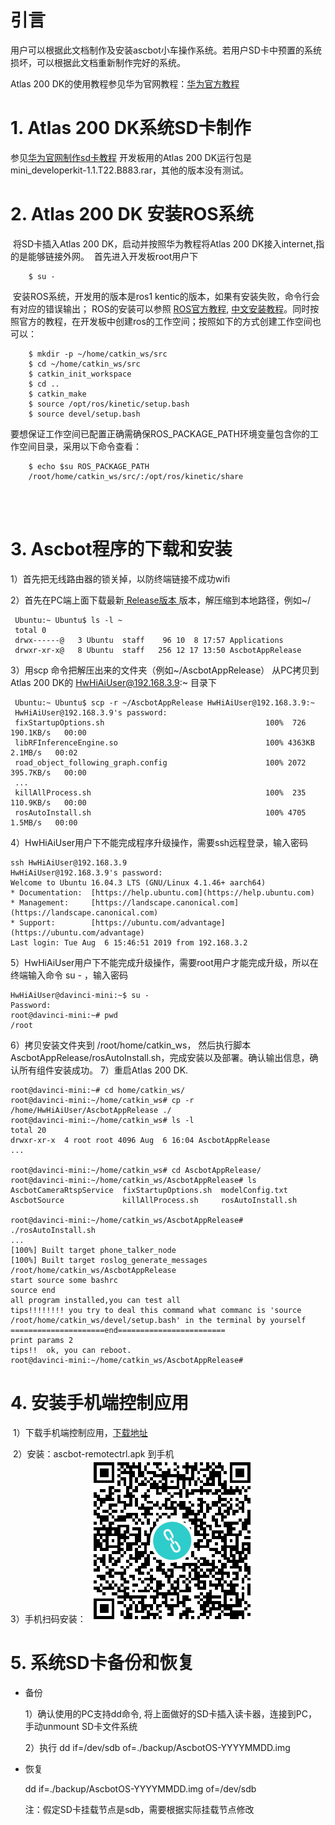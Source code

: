 # 引言

用户可以根据此文档制作及安装ascbot小车操作系统。若用户SD卡中预置的系统损坏，可以根据此文档重新制作完好的系统。

Atlas 200 DK的使用教程参见华为官网教程：[华为官方教程](https://ascend.huawei.com/doc/Atlas200DK/1.3.0.0/zh/overview)



# 1. Atlas 200 DK系统SD卡制作

参见[华为官网制作sd卡教程](https://ascend.huawei.com/doc/atlas200dk/1.3.0.0/zh/zh-cn_topic_0195268775.html) 
开发板用的Atlas 200 DK运行包是mini_developerkit-1.1.T22.B883.rar，其他的版本没有测试。


# 2. Atlas 200 DK 安装ROS系统

​       将SD卡插入Atlas 200 DK，启动并按照华为教程将Atlas 200 DK接入internet,指的是能够链接外网。
​       首先进入开发板root用户下

        $ su -
      
​       安装ROS系统，开发用的版本是ros1 kentic的版本，如果有安装失败，命令行会有对应的错误输出；
​       ROS的安装可以参照 [ROS官方教程](http://wiki.ros.org/kinetic/Installation/Ubuntu), [中文安装教程](https://www.ncnynl.com/archives/201801/2273.html)。
​       同时按照官方的教程，在开发板中创建ros的工作空间；按照如下的方式创建工作空间也可以：
​       


        $ mkdir -p ~/home/catkin_ws/src
        $ cd ~/home/catkin_ws/src
        $ catkin_init_workspace
        $ cd ..
        $ catkin_make
        $ source /opt/ros/kinetic/setup.bash
        $ source devel/setup.bash

  要想保证工作空间已配置正确需确保ROS_PACKAGE_PATH环境变量包含你的工作空间目录，采用以下命令查看：

        $ echo $su ROS_PACKAGE_PATH
        /root/home/catkin_ws/src/:/opt/ros/kinetic/share


​        
​       



# 3. Ascbot程序的下载和安装
1）首先把无线路由器的锁关掉，以防终端链接不成功wifi

​2）首先在PC端上面下载最新[ Release版本 ](https://thundercomm.s3.ap-northeast-1.amazonaws.com/public/Ascbot/AscbotAppRelease.zip) 版本，解压缩到本地路径，例如~/

     Ubuntu:~ Ubuntu$ ls -l ~
     total 0
     drwx------@   3 Ubuntu  staff    96 10  8 17:57 Applications
     drwxr-xr-x@   8 Ubuntu  staff   256 12 17 13:50 AscbotAppRelease

3）用scp 命令把解压出来的文件夹（例如~/AscbotAppRelease） 从PC拷贝到Atlas 200 DK的 HwHiAiUser@192.168.3.9:~ 目录下
    
     Ubuntu:~ Ubuntu$ scp -r ~/AscbotAppRelease HwHiAiUser@192.168.3.9:~
     HwHiAiUser@192.168.3.9's password: 
     fixStartupOptions.sh                                    100%  726   190.1KB/s   00:00    
     libRFInferenceEngine.so                                 100% 4363KB   2.1MB/s   00:02    
     road_object_following_graph.config                      100% 2072   395.7KB/s   00:00 
     ...
     killAllProcess.sh                                       100%  235   110.9KB/s   00:00    
     rosAutoInstall.sh                                       100% 4705     1.5MB/s   00:00    

4）HwHiAiUser用户下不能完成程序升级操作，需要ssh远程登录，输入密码

    ssh HwHiAiUser@192.168.3.9
    HwHiAiUser@192.168.3.9's password: 
    Welcome to Ubuntu 16.04.3 LTS (GNU/Linux 4.1.46+ aarch64)
    * Documentation:  [https://help.ubuntu.com](https://help.ubuntu.com)
    * Management:     [https://landscape.canonical.com](https://landscape.canonical.com)
    * Support:        [https://ubuntu.com/advantage](https://ubuntu.com/advantage)
    Last login: Tue Aug  6 15:46:51 2019 from 192.168.3.2

5）HwHiAiUser用户下不能完成升级操作，需要root用户才能完成升级，所以在终端输入命令 su - ，输入密码


    HwHiAiUser@davinci-mini:~$ su -
    Password: 
    root@davinci-mini:~# pwd
    /root
6）拷贝安装文件夹到 /root/home/catkin_ws， 然后执行脚本  AscbotAppRelease/rosAutoInstall.sh，完成安装以及部署。确认输出信息，确认所有组件安装成功。
7）重启Atlas 200 DK.

    root@davinci-mini:~# cd home/catkin_ws/
    root@davinci-mini:~/home/catkin_ws# cp -r /home/HwHiAiUser/AscbotAppRelease ./
    root@davinci-mini:~/home/catkin_ws# ls -l
    total 20
    drwxr-xr-x  4 root root 4096 Aug  6 16:04 AscbotAppRelease
    ...
    
    root@davinci-mini:~/home/catkin_ws# cd AscbotAppRelease/
    root@davinci-mini:~/home/catkin_ws/AscbotAppRelease# ls
    AscbotCameraRtspService  fixStartupOptions.sh  modelConfig.txt
    AscbotSource             killAllProcess.sh     rosAutoInstall.sh
    
    root@davinci-mini:~/home/catkin_ws/AscbotAppRelease# ./rosAutoInstall.sh 
    ...
    [100%] Built target phone_talker_node
    [100%] Built target roslog_generate_messages
    /root/home/catkin_ws/AscbotAppRelease
    start source some bashrc
    source end
    all program installed,you can test all
    tips!!!!!!!! you try to deal this command what commanc is 'source /root/home/catkin_ws/devel/setup.bash' in the terminal by yourself
    =====================end========================
    print params 2
    tips!!  ok, you can reboot.
    root@davinci-mini:~/home/catkin_ws/AscbotAppRelease# 


 


# 4. 安装手机端控制应用
​        1）下载手机端控制应用，[下载地址](https://thundercomm.s3.ap-northeast-1.amazonaws.com/public/Ascbot/ascbot-remotectrlv1.0.apk)

​        2）安装：ascbot-remotectrl.apk 到手机
​        
​        3）手机扫码安装：
​        ![ascbot-remotectrl.apk](./AscbotImg/hrobot-remotecontrol-app.png) 



# 5. 系统SD卡备份和恢复

- 备份

  1）确认使用的PC支持dd命令, 将上面做好的SD卡插入读卡器，连接到PC，手动unmount SD卡文件系统

  2）执行 dd if=/dev/sdb  of=./backup/AscbotOS-YYYYMMDD.img

- 恢复

  dd if=./backup/AscbotOS-YYYYMMDD.img of=/dev/sdb

  注：假定SD卡挂载节点是sdb，需要根据实际挂载节点修改

  
